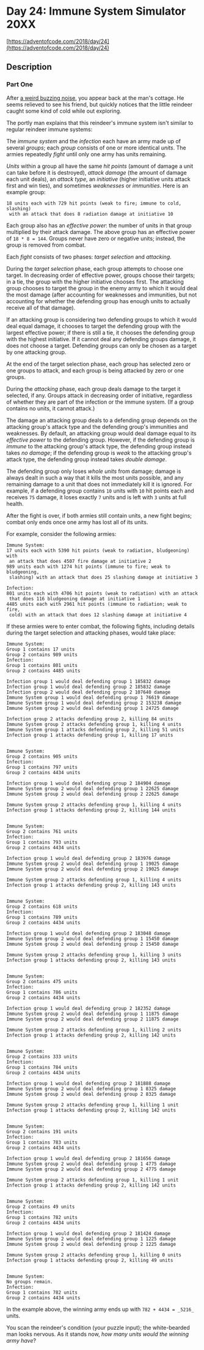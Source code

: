 # Day 24: Immune System Simulator 20XX

[https://adventofcode.com/2018/day/24](https://adventofcode.com/2018/day/24)

## Description

### Part One

After [a weird buzzing noise](https://www.youtube.com/watch?v=NDVjLt_QHL8&t=7), you appear back at the man's cottage. He seems relieved to see his friend, but quickly notices that the little reindeer caught some kind of cold while out exploring.

The portly man explains that this reindeer's immune system isn't similar to regular reindeer immune systems:

The _immune system_ and the _infection_ each have <span title="On second thought, it's pretty similar to regular reindeer immune systems.">an army</span> made up of several _groups_; each _group_ consists of one or more identical _units_. The armies repeatedly _fight_ until only one army has units remaining.

_Units_ within a group all have the same _hit points_ (amount of damage a unit can take before it is destroyed), _attack damage_ (the amount of damage each unit deals), an _attack type_, an _initiative_ (higher initiative units attack first and win ties), and sometimes _weaknesses_ or _immunities_. Here is an example group:

    18 units each with 729 hit points (weak to fire; immune to cold, slashing)
     with an attack that does 8 radiation damage at initiative 10
    

Each group also has an _effective power_: the number of units in that group multiplied by their attack damage. The above group has an effective power of `18 * 8 = 144`. Groups never have zero or negative units; instead, the group is removed from combat.

Each _fight_ consists of two phases: _target selection_ and _attacking_.

During the _target selection_ phase, each group attempts to choose one target. In decreasing order of effective power, groups choose their targets; in a tie, the group with the higher initiative chooses first. The attacking group chooses to target the group in the enemy army to which it would deal the most damage (after accounting for weaknesses and immunities, but not accounting for whether the defending group has enough units to actually receive all of that damage).

If an attacking group is considering two defending groups to which it would deal equal damage, it chooses to target the defending group with the largest effective power; if there is still a tie, it chooses the defending group with the highest initiative. If it cannot deal any defending groups damage, it does not choose a target. Defending groups can only be chosen as a target by one attacking group.

At the end of the target selection phase, each group has selected zero or one groups to attack, and each group is being attacked by zero or one groups.

During the _attacking_ phase, each group deals damage to the target it selected, if any. Groups attack in decreasing order of initiative, regardless of whether they are part of the infection or the immune system. (If a group contains no units, it cannot attack.)

The damage an attacking group deals to a defending group depends on the attacking group's attack type and the defending group's immunities and weaknesses. By default, an attacking group would deal damage equal to its _effective power_ to the defending group. However, if the defending group is _immune_ to the attacking group's attack type, the defending group instead takes _no damage_; if the defending group is _weak_ to the attacking group's attack type, the defending group instead takes _double damage_.

The defending group only loses _whole units_ from damage; damage is always dealt in such a way that it kills the most units possible, and any remaining damage to a unit that does not immediately kill it is ignored. For example, if a defending group contains `10` units with `10` hit points each and receives `75` damage, it loses exactly `7` units and is left with `3` units at full health.

After the fight is over, if both armies still contain units, a new fight begins; combat only ends once one army has lost all of its units.

For example, consider the following armies:

    Immune System:
    17 units each with 5390 hit points (weak to radiation, bludgeoning) with
     an attack that does 4507 fire damage at initiative 2
    989 units each with 1274 hit points (immune to fire; weak to bludgeoning,
     slashing) with an attack that does 25 slashing damage at initiative 3
    
    Infection:
    801 units each with 4706 hit points (weak to radiation) with an attack
     that does 116 bludgeoning damage at initiative 1
    4485 units each with 2961 hit points (immune to radiation; weak to fire,
     cold) with an attack that does 12 slashing damage at initiative 4
    

If these armies were to enter combat, the following fights, including details during the target selection and attacking phases, would take place:

    Immune System:
    Group 1 contains 17 units
    Group 2 contains 989 units
    Infection:
    Group 1 contains 801 units
    Group 2 contains 4485 units
    
    Infection group 1 would deal defending group 1 185832 damage
    Infection group 1 would deal defending group 2 185832 damage
    Infection group 2 would deal defending group 2 107640 damage
    Immune System group 1 would deal defending group 1 76619 damage
    Immune System group 1 would deal defending group 2 153238 damage
    Immune System group 2 would deal defending group 1 24725 damage
    
    Infection group 2 attacks defending group 2, killing 84 units
    Immune System group 2 attacks defending group 1, killing 4 units
    Immune System group 1 attacks defending group 2, killing 51 units
    Infection group 1 attacks defending group 1, killing 17 units
    

    Immune System:
    Group 2 contains 905 units
    Infection:
    Group 1 contains 797 units
    Group 2 contains 4434 units
    
    Infection group 1 would deal defending group 2 184904 damage
    Immune System group 2 would deal defending group 1 22625 damage
    Immune System group 2 would deal defending group 2 22625 damage
    
    Immune System group 2 attacks defending group 1, killing 4 units
    Infection group 1 attacks defending group 2, killing 144 units
    

    Immune System:
    Group 2 contains 761 units
    Infection:
    Group 1 contains 793 units
    Group 2 contains 4434 units
    
    Infection group 1 would deal defending group 2 183976 damage
    Immune System group 2 would deal defending group 1 19025 damage
    Immune System group 2 would deal defending group 2 19025 damage
    
    Immune System group 2 attacks defending group 1, killing 4 units
    Infection group 1 attacks defending group 2, killing 143 units
    

    Immune System:
    Group 2 contains 618 units
    Infection:
    Group 1 contains 789 units
    Group 2 contains 4434 units
    
    Infection group 1 would deal defending group 2 183048 damage
    Immune System group 2 would deal defending group 1 15450 damage
    Immune System group 2 would deal defending group 2 15450 damage
    
    Immune System group 2 attacks defending group 1, killing 3 units
    Infection group 1 attacks defending group 2, killing 143 units
    

    Immune System:
    Group 2 contains 475 units
    Infection:
    Group 1 contains 786 units
    Group 2 contains 4434 units
    
    Infection group 1 would deal defending group 2 182352 damage
    Immune System group 2 would deal defending group 1 11875 damage
    Immune System group 2 would deal defending group 2 11875 damage
    
    Immune System group 2 attacks defending group 1, killing 2 units
    Infection group 1 attacks defending group 2, killing 142 units
    

    Immune System:
    Group 2 contains 333 units
    Infection:
    Group 1 contains 784 units
    Group 2 contains 4434 units
    
    Infection group 1 would deal defending group 2 181888 damage
    Immune System group 2 would deal defending group 1 8325 damage
    Immune System group 2 would deal defending group 2 8325 damage
    
    Immune System group 2 attacks defending group 1, killing 1 unit
    Infection group 1 attacks defending group 2, killing 142 units
    

    Immune System:
    Group 2 contains 191 units
    Infection:
    Group 1 contains 783 units
    Group 2 contains 4434 units
    
    Infection group 1 would deal defending group 2 181656 damage
    Immune System group 2 would deal defending group 1 4775 damage
    Immune System group 2 would deal defending group 2 4775 damage
    
    Immune System group 2 attacks defending group 1, killing 1 unit
    Infection group 1 attacks defending group 2, killing 142 units
    

    Immune System:
    Group 2 contains 49 units
    Infection:
    Group 1 contains 782 units
    Group 2 contains 4434 units
    
    Infection group 1 would deal defending group 2 181424 damage
    Immune System group 2 would deal defending group 1 1225 damage
    Immune System group 2 would deal defending group 2 1225 damage
    
    Immune System group 2 attacks defending group 1, killing 0 units
    Infection group 1 attacks defending group 2, killing 49 units
    

    Immune System:
    No groups remain.
    Infection:
    Group 1 contains 782 units
    Group 2 contains 4434 units
    

In the example above, the winning army ends up with `782 + 4434 = _5216_` units.

You scan the reindeer's condition (your puzzle input); the white-bearded man looks nervous. As it stands now, _how many units would the winning army have_?

